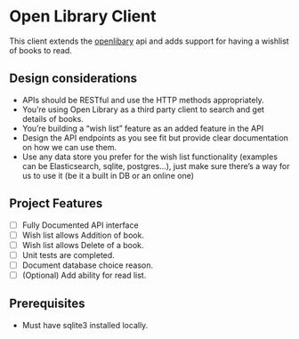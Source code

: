 # Open Library Client
This client extends the [openlibary](https://openlibrary.org/dev/docs/api/search) api 
and adds support for having a wishlist of books to read.

## Design considerations
 - APIs should be RESTful and use the HTTP methods appropriately.
 - You’re using Open Library as a third party client to search and get details of books.
 - You’re building a “wish list” feature as an added feature in the API
 - Design the API endpoints as you see fit but provide clear documentation on how we can
use them.
 - Use any data store you prefer for the wish list functionality (examples can be
Elasticsearch, sqlite, postgres...), just make sure there’s a way for us to use it (be it a
built in DB or an online one)

## Project Features
 - [ ] Fully Documented API interface
 - [ ] Wish list allows Addition of book.
 - [ ] Wish list allows Delete of a book.
 - [ ] Unit tests are completed.
 - [ ] Document database choice reason.
 - [ ] (Optional) Add ability for read list.
 
## Prerequisites
 - Must have sqlite3 installed locally.